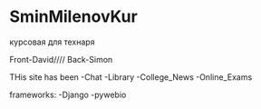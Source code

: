 # SminMilenovKur
курсовая для технаря

Front-David////
Back-Simon

THis site has been 
  -Chat
  -Library
  -College_News
  -Online_Exams
  
 frameworks:
  -Django
  -pywebio
  
